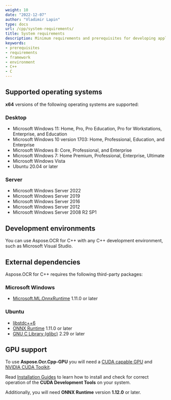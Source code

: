 ```yaml
---
weight: 10
date: "2022-12-07"
author: "Vladimir Lapin"
type: docs
url: /cpp/system-requirements/
title: System requirements
description: Minimum requirements and prerequisites for developing applications with Aspose.OCR for C++.
keywords:
- prerequisites
- requirements
- framework
- environment
- C++
- C
---
```


## Supported operating systems

**x64** versions of the following operating systems are supported:

### Desktop

- Microsoft Windows 11: Home, Pro, Pro Education, Pro for Workstations, Enterprise, and Education
- Microsoft Windows 10 version 1703: Home, Professional, Education, and Enterprise
- Microsoft Windows 8: Core, Professional, and Enterprise
- Microsoft Windows 7: Home Premium, Professional, Enterprise, Ultimate
- Microsoft Windows Vista
- Ubuntu 20.04 or later

### Server

- Microsoft Windows Server 2022
- Microsoft Windows Server 2019
- Microsoft Windows Server 2016
- Microsoft Windows Server 2012
- Microsoft Windows Server 2008 R2 SP1

## Development environments

You can use Aspose.OCR for C++ with any C++ development environment, such as Microsoft Visual Studio.

## External dependencies

Aspose.OCR for C++ requires the following third-party packages:

### Microsoft Windows

- [Microsoft.ML.OnnxRuntime](https://www.nuget.org/packages/Microsoft.ML.OnnxRuntime/) 1.11.0 or later

### Ubuntu

- [libstdc++6](https://packages.ubuntu.com/focal/libstdc++6)
- [ONNX Runtime](https://onnxruntime.ai/docs/install/) 1.11.0 or later
- [GNU C Library (glibc)](https://www.gnu.org/software/libc/) 2.29 or later

## GPU support

To use **Aspose.Ocr.Cpp-GPU** you will need a [CUDA capable GPU](https://developer.nvidia.com/cuda-gpus) and [NVIDIA CUDA Toolkit](https://developer.nvidia.com/cuda-downloads).

Read [Installation Guides](https://docs.nvidia.com/cuda/index.html#installation-guides) to learn how to install and check for correct operation of the **CUDA Development Tools** on your system.

Additionally, you will need **ONNX Runtime** version **1.12.0** or later.
